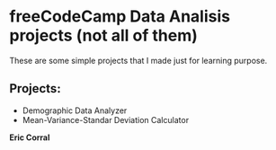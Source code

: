# freeCodeCamp Data Analisis projects (not all of them)

These are some simple projects that I made just for learning purpose. 

## Projects:

- Demographic Data Analyzer
- Mean-Variance-Standar Deviation Calculator

**Eric Corral**